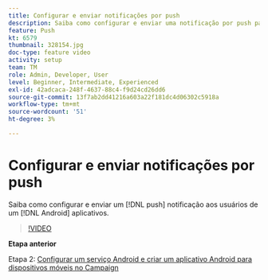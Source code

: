 ```yaml
---
title: Configurar e enviar notificações por push
description: Saiba como configurar e enviar uma notificação por push para usuários de aplicativos Android.
feature: Push
kt: 6579
thumbnail: 328154.jpg
doc-type: feature video
activity: setup
team: TM
role: Admin, Developer, User
level: Beginner, Intermediate, Experienced
exl-id: 42adcaca-248f-4637-88c4-f9d24cd26dd6
source-git-commit: 13f7ab2dd41216a603a22f181dc4d06302c5918a
workflow-type: tm+mt
source-wordcount: '51'
ht-degree: 3%

---
```


# Configurar e enviar notificações por push

Saiba como configurar e enviar um [!DNL push] notificação aos usuários de um [!DNL Android] aplicativos.

>[!VIDEO](https://video.tv.adobe.com/v/328154?quality=12&learn=on)

**Etapa anterior**

Etapa 2: [Configurar um serviço Android e criar um aplicativo Android para dispositivos móveis no Campaign](/help/tutorial-getting-started-with-push-notifications-for-android/configuring-an-android-service-in-campaign.md)

